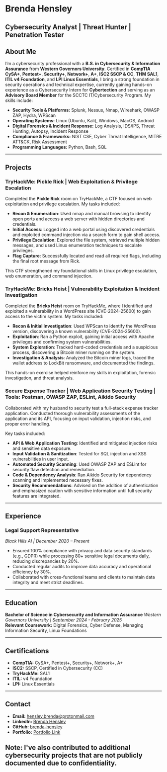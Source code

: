 # Brenda Hensley  
**Cybersecurity Analyst | Threat Hunter | Penetration Tester**
---
## About Me
I’m a cybersecurity professional with a **B.S. in Cybersecurity & Information Assurance** from **Western Governors University**. Certified in **CompTIA CySA+**, **Pentest+**, **Security+**, **Network+**, **A+**, **ISC2 SSCP & CC**, **THM SAL1**, **ITIL v4 Foundation**, and **LPI Linux Essentials**, I bring a strong foundation in security operations and technical expertise, currently gaining hands-on experience as a Cybersecurity Intern for **Cybertection** and serving as an **Advisory Board Member** for the SCCTC IT/Cybersecurity Program. My skills include:

- **Security Tools & Platforms:** Splunk, Nessus, Nmap, Wireshark, OWASP ZAP, Hydra, WPScan
- **Operating Systems:** Linux (Ubuntu, Kali), Windows, MacOS, Android  
- **Digital Forensics & Incident Response:** Log Analysis, IDS/IPS, Threat Hunting, Autopsy, Incident Response  
- **Compliance & Frameworks:** NIST CSF, Cyber Threat Intelligence, MITRE ATT&CK, Risk Assessment  
- **Programming Languages:** Python, Bash, SQL  

---

## Projects

### TryHackMe: Pickle Rick | Web Exploitation & Privilege Escalation
Completed the **Pickle Rick** room on TryHackMe, a CTF focused on web exploitation and privilege escalation. My tasks included:

- **Recon & Enumeration**: Used nmap and manual browsing to identify open ports and access a web server with hidden directories and credentials.
- **Initial Access**: Logged into a web portal using discovered credentials and exploited command injection via a search form to gain shell access.
- **Privilege Escalation**: Explored the file system, retrieved multiple hidden messages, and used Linux enumeration techniques to escalate privileges.
- **Flag Capture**: Successfully located and read all required flags, including the final root message from Rick.

This CTF strengthened my foundational skills in Linux privilege escalation, web enumeration, and command injection.

### TryHackMe: Bricks Heist | Vulnerability Exploitation & Incident Investigation
Completed the **Bricks Heist** room on TryHackMe, where I identified and exploited a vulnerability in a WordPress site (CVE-2024-25600) to gain access to the victim system. My tasks included:

- **Recon & Initial Investigation**: Used WPScan to identify the WordPress version, discovering a known vulnerability (CVE-2024-25600).
- **Exploitation**: Ran a Python exploit, gaining initial access with Apache privileges and confirming system vulnerabilities.
- **System Exploration**: Tracked hard-coded credentials and a suspicious process, discovering a Bitcoin miner running on the system.
- **Investigation & Analysis**: Analyzed the Bitcoin miner logs, traced the wallet address to LockBit ransomware, and documented the findings.

This hands-on exercise helped reinforce my skills in exploitation, forensic investigation, and threat analysis.

### Secure Expense Tracker | Web Application Security Testing | Tools: Postman, OWASP ZAP, ESLint, Aikido Security
Collaborated with my husband to security test a full-stack expense tracker application. Conducted thorough vulnerability assessments of the application and its API, focusing on input validation, injection risks, and proper error handling. 

Key tasks included:
- **API & Web Application Testing**: Identified and mitigated injection risks and sensitive data exposure.
- **Input Validation & Sanitization**: Tested for SQL injection and XSS vulnerabilities in user input.
- **Automated Security Scanning**: Used OWASP ZAP and ESLint for security flaw detection and remediation.
- **Code & Dependency Analysis**: Ran Aikido Security for dependency scanning and implemented necessary fixes.
- **Security Recommendations**: Advised on the addition of authentication and emphasized caution with sensitive information until full security features are integrated.


---

## Experience

### **Legal Support Representative**  
*Black Hills AI | December 2020 – Present*  
- Ensured 100% compliance with privacy and data security standards (e.g., GDPR) while processing 80+ sensitive legal documents daily, reducing discrepancies by 20%.  
- Conducted regular audits to improve data accuracy and operational efficiency by 30%.  
- Collaborated with cross-functional teams and clients to maintain data integrity and meet strict deadlines.

---

## Education
**Bachelor of Science in Cybersecurity and Information Assurance**
*Western Governors University | September 2024 - February 2025*  
**Relevant Coursework:** Digital Forensics, Cyber Defense, Managing Information Security, Linux Foundations

---

## Certifications
- **CompTIA:** CySA+, Pentest+, Security+, Network+, A+  
- **ISC2:** SSCP, Certified in Cybersecurity (CC)
- **TryHackMe:** SAL1
- **ITIL:** v4 Foundation  
- **LPI:** Linux Essentials  

---

## Contact
- **Email:** [hensley.brenda@protonmail.com](mailto:hensley.brenda@protonmail.com)  
- **LinkedIn:** [Brenda Hensley](https://linkedin.com/in/brenda-hensley)  
- **GitHub:** [brenda-hensley](https://github.com/brenda-hensley)  
- **Portfolio:** [Portfolio Link](https://brendahensley.tech)  

## Note: I've also contributed to additional cybersecurity projects that are not publicly documented due to confidentiality.
